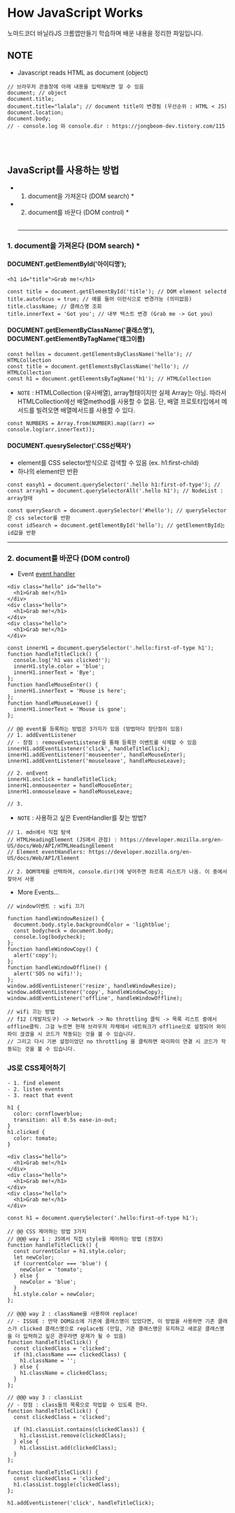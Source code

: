 # How JavaScript Works

노마드코더 바닐라JS 크롬앱만들기 학습하며 배운 내용을 정리한 파일입니다.

## NOTE

- Javascript reads HTML as document (object)

```
// 브라우저 콘솔창에 아래 내용을 입력해보면 알 수 있음
document; // object
document.title;
document.title="lalala"; // document title이 변경됨 (우선순위 : HTML < JS)
document.location;
document.body;
// - console.log 와 console.dir : https://jongbeom-dev.tistory.com/115
```

<br><br>

## JavaScript를 사용하는 방법

- 1. document을 가져온다 (DOM search) \*
- 2. document를 바꾼다 (DOM control) \*
  <br><br>
  <hr>

### 1. document을 가져온다 (DOM search) \*

#### DOCUMENT.getElementById('아이디명');

```
<h1 id="title">Grab me!</h1>
```

```
const title = document.getElementById('title'); // DOM element selectd
title.autofocus = true; // 예를 들어 이런식으로 변경가능 (의미없음)
title.className; // 클래스명 조회
title.innerText = 'Got you'; // 내부 텍스트 변경 (Grab me -> Got you)
```

#### DOCUMENT.getElementByClassName('클래스명'), DOCUMENT.getElementByTagName('태그이름)

```
const hellos = document.getElementsByClassName('hello'); // HTMLCollection
const title = document.getElementsByClassName('hello'); // HTMLCollection
const h1 = document.getElementsByTagName('h1'); // HTMLCollection
```

- `NOTE` : HTMLCollection (유사배열), array형태이지만 실제 Array는 아님. 따라서 HTMLCollection에선 배열method를 사용할 수 없음. 단, 배열 프로토타입에서 메서드를 빌려오면 배열메서드를 사용할 수 있다.

```
const NUMBERS = Array.from(NUMBER).map((arr) => console.log(arr.innerText));
```

#### DOCUMENT.quesrySelector('.CSS선택자')

- element를 CSS selector방식으로 검색할 수 있음 (ex. h1:first-child)
- 하나의 element만 반환

```
const easyh1 = document.querySelector('.hello h1:first-of-type'); //
const arrayh1 = document.querySelectorAll('.hello h1'); // NodeList : array형태
```

```
const querySearch = document.querySelector('#hello'); // querySelector은 css selector를 반환
const idSearch = document.getElementById('hello'); // getElementById는 id값을 반환
```

<hr>

### 2. document를 바꾼다 (DOM control)

- Event [event handler](https://developer.mozilla.org/ko/docs/Web/Events)

```
<div class="hello" id="hello">
  <h1>Grab me!</h1>
</div>
<div class="hello">
  <h1>Grab me!</h1>
</div>
<div class="hello">
  <h1>Grab me!</h1>
</div>
```

```
const innerH1 = document.querySelector('.hello:first-of-type h1');
function handleTitleClick() {
  console.log('h1 was clicked!');
  innerH1.style.color = 'blue';
  innerH1.innerText = 'Bye';
};
function handleMouseEnter() {
  innerH1.innerText = 'Mouse is here';
};
function handleMouseLeave() {
  innerH1.innerText = 'Mouse is gone';
};

// @@ event를 등록하는 방법은 3가지가 있음 (방법마다 장단점이 있음)
// 1. addEventListener
// - 장점 : removeEventListener을 통해 등록한 이벤트를 삭제할 수 있음
innerH1.addEventListener('click', handleTitleClick);
innerH1.addEventListener('mouseenter', handleMouseEnter);
innerH1.addEventListener('mouseleave', handleMouseLeave);

// 2. onEvent
innerH1.onclick = handleTitleClick;
innerH1.onmouseenter = handleMouseEnter;
innerH1.onmouseleave = handleMouseLeave;

// 3.
```

- `NOTE` : 사용하고 싶은 EventHandler를 찾는 방법?

```
// 1. mdn에서 직접 탐색
// HTMLHeadingElement (JS에서 관점) : https://developer.mozilla.org/en-US/docs/Web/API/HTMLHeadingElement
// Element eventHandlers: https://developer.mozilla.org/en-US/docs/Web/API/Element

// 2. DOM객체를 선택하여, console.dir()에 넣어주면 좌르륵 리스트가 나옴. 이 중에서 찾아서 사용
```

- More Events...

```
// window이벤트 : wifi 끄기

function handleWindowResize() {
  document.body.style.backgroundColor = 'lightblue';
  const bodycheck = document.body;
  console.log(bodycheck);
};
function handleWindowCopy() {
  alert('copy');
};
function handleWindowOffline() {
  alert('SOS no wifi!');
};
window.addEventListener('resize', handleWindowResize);
window.addEventListener('copy', handleWindowCopy);
window.addEventListener('offline', handleWindowOffline);

// wifi 끄는 방법
// f12 (개발자도구) -> Network -> No throttling 클릭 -> 목록 리스트 중에서 offline클릭. 그걸 누르면 현재 브라우저 자체에서 네트워크가 offline으로 설정되어 와이파이 끊겼을 시 코드가 작동되는 것을 볼 수 있습니다.
// 그리고 다시 기본 설정이었던 no throttling 을 클릭하면 와이파이 연결 시 코드가 작동되는 것을 볼 수 있습니다.
```

### JS로 CSS제어하기

```
- 1. find element
- 2. listen events
- 3. react that event
```

```
h1 {
  color: cornflowerblue;
  transition: all 0.5s ease-in-out;
}
h1.clicked {
  color: tomato;
}
```

```
<div class="hello">
  <h1>Grab me!</h1>
</div>
<div class="hello">
  <h1>Grab me!</h1>
</div>
<div class="hello">
  <h1>Grab me!</h1>
</div>
```

```
const h1 = document.querySelector('.hello:first-of-type h1');

// @@ CSS 제어하는 방법 3가지
// @@@ way 1 : JS에서 직접 style을 제어하는 방법 (권장X)
function handleTitleClick() {
  const currentColor = h1.style.color;
  let newColor;
  if (currentColor === 'blue') {
    newColor = 'tomato';
  } else {
    newColor = 'blue';
  }
  h1.style.color = newColor;
};

// @@@ way 2 : className을 사용하여 replace!
// - ISSUE : 만약 DOM요소에 기존에 클래스명이 있었다면, 이 방법을 사용하면 기존 클래스가 clicked 클래스명으로 replace됨 (만일, 기존 클래스명은 유지하고 새로운 클래스명을 더 입력하고 싶은 경우라면 문제가 될 수 있음)
function handleTitleClick() {
  const clickedClass = 'clicked';
  if (h1.className === clickedClass) {
    h1.className = '';
  } else {
    h1.className = clickedClass;
  }
};

// @@@ way 3 : classList
// - 장점 : class들의 목록으로 작업할 수 있도록 한다.
function handleTitleClick() {
  const clickedClass = 'clicked';

  if (h1.classList.contains(clickedClass)) {
    h1.classList.remove(clickedClass);
  } else {
    h1.classList.add(clickedClass);
  }
};

function handleTitleClick() {
  const clickedClass = 'clicked';
  h1.classList.toggle(clickedClass);
};

h1.addEventListener('click', handleTitleClick);
```
